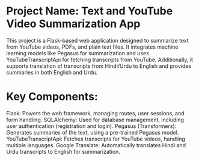 # Project Name: Text and YouTube Video Summarization App
This project is a Flask-based web application designed to summarize text from YouTube videos, PDFs, and plain text files. It integrates machine learning models like Pegasus for summarization and uses YouTubeTranscriptApi for fetching transcripts from YouTube. Additionally, it supports translation of transcripts from Hindi/Urdu to English and provides summaries in both English and Urdu.
# Key Components:
Flask: Powers the web framework, managing routes, user sessions, and form handling.
SQLAlchemy: Used for database management, including user authentication (registration and login).
Pegasus (Transformers): Generates summaries of the text, using a pre-trained Pegasus model.
YouTubeTranscriptApi: Fetches transcripts for YouTube videos, handling multiple languages.
Google Translate: Automatically translates Hindi and Urdu transcripts to English for summarization.
